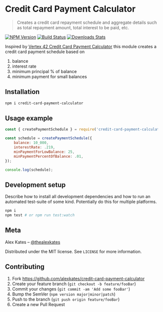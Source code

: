 # Credit Card Payment Calculator
> Creates a credit card repayment schedule and aggregate details such as total repayment amount, total interest to be paid, etc.

[![NPM Version][npm-image]][npm-url]
[![Build Status][github-image]][github-url]
[![Downloads Stats][npm-downloads]][npm-url]

Inspired by [Vertex 42 Credit Card Payment Calculator](https://www.vertex42.com/Calculators/credit-card-payment-calculator.html) this module creates a credit card payment schedule based on

1. balance
2. interest rate
3. minimum principal % of balance
4. minimum payment for small balances

## Installation

```sh
npm i credit-card-payment-calculator
```
## Usage example

```javascript
const { createPaymentSchedule } = require('credit-card-payment-calculator');

const schedule = createPaymentSchedule({
    balance: 10_000,
    interestRate: .219,
    minPaymentForLowBalance: 25,
    minPaymentPercentOfBalance: .01,
});

console.log(schedule);
```

## Development setup

Describe how to install all development dependencies and how to run an automated test-suite of some kind. Potentially do this for multiple platforms.

```sh
npm i
npm test # or npm run test:watch
```
## Meta

Alex Kates – [@thealexkates](https://twitter.com/thealexkates)

Distributed under the MIT license. See ``LICENSE`` for more information.



## Contributing

1. Fork https://github.com/alexkates/credit-card-payment-calculator
2. Create your feature branch (`git checkout -b feature/fooBar`)
3. Commit your changes (`git commit -am 'Add some fooBar'`)
4. Bump the SemVer (`npm version major|minor|patch`)
5. Push to the branch (`git push origin feature/fooBar`)
6. Create a new Pull Request

<!-- Markdown link & img dfn's -->
[npm-image]: https://img.shields.io/npm/v/credit-card-payment-calculator.svg
[npm-url]: https://www.npmjs.com/package/credit-card-payment-calculator
[npm-downloads]: https://img.shields.io/npm/dm/credit-card-payment-calculator.svg
[github-image]: https://github.com/alexkates/credit-card-payment-calculator/actions/workflows/node.js.yml/badge.svg
[github-url]: https://github.com/alexkates/credit-card-payment-calculator
